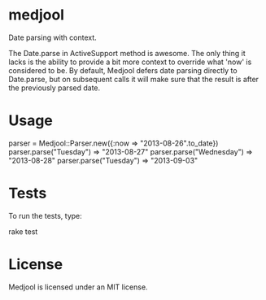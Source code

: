medjool
=======
Date parsing with context.

The Date.parse in ActiveSupport method is awesome. The only thing it lacks is the ability to provide a bit more context to override what 'now' is considered to be. By default, Medjool defers date parsing directly to Date.parse, but on subsequent calls it will make sure that the result is after the previously parsed date.

Usage
=====

  parser = Medjool::Parser.new({:now => "2013-08-26".to_date})
  parser.parse("Tuesday") => "2013-08-27"
  parser.parse("Wednesday") => "2013-08-28"
  parser.parse("Tuesday") => "2013-09-03"


Tests
=====
To run the tests, type:

  rake test

License
=======
Medjool is licensed under an MIT license.